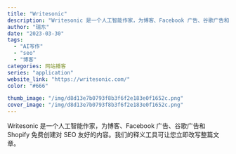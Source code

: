 ```yaml
---
title: "Writesonic"
description: "Writesonic 是一个人工智能作家，为博客、Facebook 广告、谷歌广告和 Shopify 免费创建对 SEO"
author: "瑞东"
date: "2023-03-30"
tags:
  - "AI写作"
  - "seo"
  - "博客"
categories: 网站播客
series: "application"
website_link: "https://writesonic.com/"
color: "#666"

thumb_image: "/img/d8d13e7b0793f8b3f6f2e183e0f1652c.png"
cover_image: "/img/d8d13e7b0793f8b3f6f2e183e0f1652c.png"
---
```


Writesonic 是一个人工智能作家，为博客、Facebook 广告、谷歌广告和 Shopify 免费创建对 SEO 友好的内容。我们的释义工具可让您立即改写整篇文章。